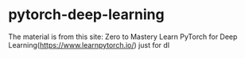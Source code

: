 # pytorch-deep-learning
The material is from this site: Zero to Mastery Learn PyTorch for Deep Learning(https://www.learnpytorch.io/)
just for dl
